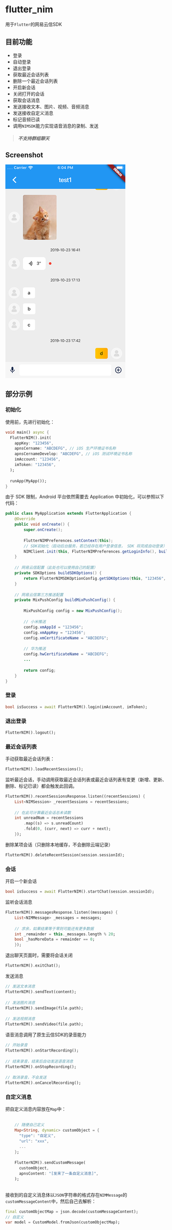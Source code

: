 # flutter_nim
用于`Flutter`的网易云信SDK
    
    
## 目前功能
    
* 登录
* 自动登录
* 退出登录
* 获取最近会话列表
* 删除一个最近会话列表
* 开启新会话
* 关闭打开的会话
* 获取会话消息
* 发送接收文本、图片、视频、音频消息
* 发送接收自定义消息
* 标记音频已读
* 调用`NIMSDK`能力实现语音消息的录制、发送
 
      
> ##### 不支持群组聊天      
      

## Screenshot

![Screenshot1](https://github.com/GuiminChu/flutter_nim/blob/develop/screenshot/Screen%20Shot%201.png)

## 部分示例

### 初始化

使用前，先进行初始化：
      
```dart 
void main() async {
  FlutterNIM().init(
    appKey: "123456",
    apnsCername: "ABCDEFG", // iOS 生产环境证书名称
    apnsCernameDevelop: "ABCDEFG", // iOS 测试环境证书名称
    imAccount: "123456",
    imToken: "123456",
  );

  runApp(MyApp());
}
```

由于 SDK 限制，Android 平台依然需要去 Application 中初始化，可以参照以下代码：

```java
public class MyApplication extends FlutterApplication {
    @Override
    public void onCreate() {
        super.onCreate();

        FlutterNIMPreferences.setContext(this);
        // SDK初始化（启动后台服务，若已经存在用户登录信息， SDK 将完成自动登录）
        NIMClient.init(this, FlutterNIMPreferences.getLoginInfo(), buildSDKOptions());
    }

    // 网易云信配置（此处也可以使用自己的配置）
    private SDKOptions buildSDKOptions() {
        return FlutterNIMSDKOptionConfig.getSDKOptions(this, "123456", buildMixPushConfig());
    }

    // 网易云信第三方推送配置
    private MixPushConfig buildMixPushConfig() {

        MixPushConfig config = new MixPushConfig();

        // 小米推送
        config.xmAppId = "123456";
        config.xmAppKey = "123456";
        config.xmCertificateName = "ABCDEFG";

        // 华为推送
        config.hwCertificateName = "ABCDEFG";
        ...
        
        return config;
    }
}

```

### 登录

```dart
bool isSuccess = await FlutterNIM().login(imAccount, imToken);
```

### 退出登录

```dart
FlutterNIM().logout();
```

### 最近会话列表

手动获取最近会话列表：

```dart
FlutterNIM().loadRecentSessions();
```

监听最近会话，手动调用获取最近会话列表或最近会话列表有变更（新增、更新、删除、标记已读）都会触发此回调。

```dart
FlutterNIM().recentSessionsResponse.listen((recentSessions) {
    List<NIMSession> _recentSessions = recentSessions;

    // 在此可计算最近会话总未读数
    int unreadNum = recentSessions
        .map((s) => s.unreadCount)
        .fold(0, (curr, next) => curr + next);
    });
```

删除某项会话（只删除本地缓存，不会删除云端记录）

```dart
FlutterNIM().deleteRecentSession(session.sessionId);
```

### 会话

开启一个新会话

```dart
bool isSuccess = await FlutterNIM().startChat(session.sessionId);
```

监听会话消息

```dart
FlutterNIM().messagesResponse.listen((messages) {
    List<NIMMessage> _messages = messages;

    // 求余，如果结果等于零则可能还有更多数据
    int _remainder = this._messages.length % 20;
    bool _hasMoreData = remainder == 0;
    });
```

退出聊天页面时，需要将会话关闭

```dart
FlutterNIM().exitChat();
```

发送消息

```dart
// 发送文本消息
FlutterNIM().sendText(content);

// 发送图片消息
FlutterNIM().sendImage(file.path);

// 发送视频消息
FlutterNIM().sendVideo(file.path);
```

语音消息调用了原生云信SDK的录音能力

```dart
// 开始录音
FlutterNIM().onStartRecording();

// 结束录音，结束后自动发送语音消息
FlutterNIM().onStopRecording();

// 取消录音，不会发送
FlutterNIM().onCancelRecording();
```

### 自定义消息

把自定义消息内容放在`Map`中：

```dart

    // 随便自己定义
    Map<String, dynamic> customObject = {
      "type": "自定义",
      "url": "xxx",
      ...
    };

    FlutterNIM().sendCustomMessage(
      customObject,
      apnsContent: "[发来了一条自定义消息]",
    );
    
```

接收到的自定义消息体以`JSON`字符串的格式存在`NIMMessage`的`customMessageContent`中，然后自己去解析：

```dart
final customObjectMap = json.decode(customMessageContent);
// 自定义
var model = CustomModel.fromJson(customObjectMap);
```


